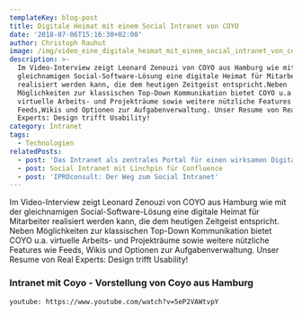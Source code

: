 ```yaml
---
templateKey: blog-post
title: Digitale Heimat mit einem Social Intranet von COYO
date: '2018-07-06T15:16:30+02:00'
author: Christoph Rauhut
image: /img/video_eine_digitale_heimat_mit_einem_social_intranet_von_coyo.png
description: >-
  Im Video-Interview zeigt Leonard Zenouzi von COYO aus Hamburg wie mit der
  gleichnamigen Social-Software-Lösung eine digitale Heimat für Mitarbeiter
  realisiert werden kann, die dem heutigen Zeitgeist entspricht.Neben
  Möglichkeiten zur klassischen Top-Down Kommunikation bietet COYO u.a.
  virtuelle Arbeits- und Projekträume sowie weitere nützliche Features wie
  Feeds,Wikis und Optionen zur Aufgabenverwaltung. Unser Resume von Real
  Experts: Design trifft Usability! 
category: Intranet
tags:
  - Technologien
relatedPosts:
  - post: 'Das Intranet als zentrales Portal für einen wirksamen Digital Workplace '
  - post: Social Intranet mit Linchpin für Confluence
  - post: 'IPROconsult: Der Weg zum Social Intranet'
---
```

Im Video-Interview zeigt Leonard Zenouzi von COYO aus Hamburg wie mit der gleichnamigen Social-Software-Lösung eine digitale Heimat für Mitarbeiter realisiert werden kann, die dem heutigen Zeitgeist entspricht. Neben Möglichkeiten zur klassischen Top-Down Kommunikation bietet COYO u.a. virtuelle Arbeits- und Projekträume sowie weitere nützliche Features wie Feeds, Wikis und Optionen zur Aufgabenverwaltung. Unser Resume von Real Experts: Design trifft Usability! 

### Intranet mit Coyo - Vorstellung von Coyo aus Hamburg

`youtube: https://www.youtube.com/watch?v=5eP2VAWtvpY`
